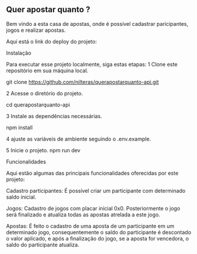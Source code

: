 ## Quer apostar quanto ?

Bem vindo a esta casa de apostas, onde é possível cadastrar paricipantes, jogos e realizar apostas.

Aqui está o link do deploy do projeto: 

 Instalação

Para executar esse projeto localmente, siga estas etapas:
1 Clone este repositório em sua máquina local.

git clone https://github.com/nilteras/querapostarquanto-api.git

2 Acesse o diretório do projeto.

cd querapostarquanto-api

3 Instale as dependências necessárias.

npm install

4 ajuste as variáveis de ambiente seguindo o .env.example.

5 Inicie o projeto. npm run dev

Funcionalidades

Aqui estão algumas das principais funcionalidades oferecidas por este projeto:

Cadastro participantes: É possível criar um participante com determinado saldo inicial.

Jogos: Cadastro de jogos com placar inicial 0x0. Posteriormente o jogo será finalizado e atualiza todas as apostas atrelada a este jogo.

Apostas: É feito o cadastro de uma aposta de um participante em um determinado jogo, consequentemente o saldo do participante é descontado o valor aplicado, e após a finalização do jogo, se a aposta for vencedora, o saldo do participante atualiza.

